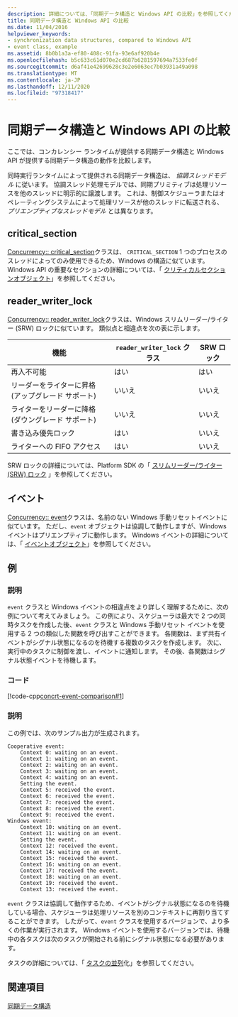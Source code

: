 ```yaml
---
description: 詳細については、「同期データ構造と Windows API の比較」を参照してください。
title: 同期データ構造と Windows API の比較
ms.date: 11/04/2016
helpviewer_keywords:
- synchronization data structures, compared to Windows API
- event class, example
ms.assetid: 8b0b1a3a-ef80-408c-91fa-93e6af920b4e
ms.openlocfilehash: b5c633c61d070e2cd687b6281597694a7533fe0f
ms.sourcegitcommit: d6af41e42699628c3e2e6063ec7b03931a49a098
ms.translationtype: MT
ms.contentlocale: ja-JP
ms.lasthandoff: 12/11/2020
ms.locfileid: "97318417"
---
```

# <a name="comparing-synchronization-data-structures-to-the-windows-api"></a>同期データ構造と Windows API の比較

ここでは、コンカレンシー ランタイムが提供する同期データ構造と Windows API が提供する同期データ構造の動作を比較します。

同時実行ランタイムによって提供される同期データ構造は、 *協調スレッドモデル* に従います。 協調スレッド処理モデルでは、同期プリミティブは処理リソースを他のスレッドに明示的に譲渡します。 これは、制御スケジューラまたはオペレーティングシステムによって処理リソースが他のスレッドに転送される、 *プリエンプティブなスレッドモデル* とは異なります。

## <a name="critical_section"></a>critical_section

[Concurrency:: critical_section](../../parallel/concrt/reference/critical-section-class.md)クラスは、 `CRITICAL_SECTION` 1 つのプロセスのスレッドによってのみ使用できるため、Windows の構造に似ています。 Windows API の重要なセクションの詳細については、「 [クリティカルセクションオブジェクト](/windows/win32/Sync/critical-section-objects)」を参照してください。

## <a name="reader_writer_lock"></a>reader_writer_lock

[Concurrency:: reader_writer_lock](../../parallel/concrt/reference/reader-writer-lock-class.md)クラスは、Windows スリムリーダー/ライター (SRW) ロックに似ています。 類似点と相違点を次の表に示します。

| 機能 | `reader_writer_lock` クラス | SRW ロック |
|--|--|--|
| 再入不可能 | はい | はい |
| リーダーをライターに昇格 (アップグレード サポート) | いいえ | いいえ |
| ライターをリーダーに降格 (ダウングレード サポート) | いいえ | いいえ |
| 書き込み優先ロック | はい | いいえ |
| ライターへの FIFO アクセス | はい | いいえ |

SRW ロックの詳細については、Platform SDK の「 [スリムリーダー/ライター (SRW) ロック](/windows/win32/sync/slim-reader-writer--srw--locks) 」を参照してください。

## <a name="event"></a>イベント

[Concurrency:: event](../../parallel/concrt/reference/event-class.md)クラスは、名前のない Windows 手動リセットイベントに似ています。 ただし、`event` オブジェクトは協調して動作しますが、Windows イベントはプリエンプティブに動作します。 Windows イベントの詳細については、「 [イベントオブジェクト](/windows/win32/Sync/event-objects)」を参照してください。

## <a name="example"></a>例

### <a name="description"></a>説明

`event` クラスと Windows イベントの相違点をより詳しく理解するために、次の例について考えてみましょう。 この例により、スケジューラは最大で 2 つの同時タスクを作成した後、`event` クラスと Windows 手動リセット イベントを使用する 2 つの類似した関数を呼び出すことができます。 各関数は、まず共有イベントがシグナル状態になるのを待機する複数のタスクを作成します。 次に、実行中のタスクに制御を渡し、イベントに通知します。 その後、各関数はシグナル状態イベントを待機します。

### <a name="code"></a>コード

[!code-cpp[concrt-event-comparison#1](../../parallel/concrt/codesnippet/cpp/comparing-synchronization-data-structures-to-the-windows-api_1.cpp)]

### <a name="comments"></a>説明

この例では、次のサンプル出力が生成されます。

```Output
Cooperative event:
    Context 0: waiting on an event.
    Context 1: waiting on an event.
    Context 2: waiting on an event.
    Context 3: waiting on an event.
    Context 4: waiting on an event.
    Setting the event.
    Context 5: received the event.
    Context 6: received the event.
    Context 7: received the event.
    Context 8: received the event.
    Context 9: received the event.
Windows event:
    Context 10: waiting on an event.
    Context 11: waiting on an event.
    Setting the event.
    Context 12: received the event.
    Context 14: waiting on an event.
    Context 15: received the event.
    Context 16: waiting on an event.
    Context 17: received the event.
    Context 18: waiting on an event.
    Context 19: received the event.
    Context 13: received the event.
```

`event` クラスは協調して動作するため、イベントがシグナル状態になるのを待機している場合、スケジューラは処理リソースを別のコンテキストに再割り当てすることができます。 したがって、`event` クラスを使用するバージョンで、より多くの作業が実行されます。 Windows イベントを使用するバージョンでは、待機中の各タスクは次のタスクが開始される前にシグナル状態になる必要があります。

タスクの詳細については、「 [タスクの並列](../../parallel/concrt/task-parallelism-concurrency-runtime.md)化」を参照してください。

## <a name="see-also"></a>関連項目

[同期データ構造](../../parallel/concrt/synchronization-data-structures.md)
